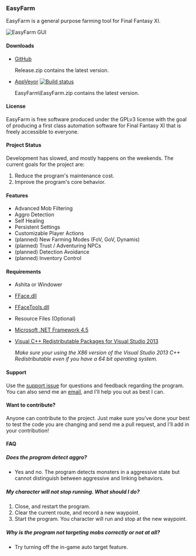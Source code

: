 ### EasyFarm
EasyFarm is a general purpose farming tool for Final Fantasy XI. 

![EasyFarm GUI](http://i.imgur.com/pcrEm66.png)

#### Downloads 
* [GitHub](https://github.com/EasyFarm/EasyFarm/releases)

  Release.zip contains the latest version. 
  
* [AppVeyor](https://ci.appveyor.com/project/Mykezero/easyfarm/history) [![Build status](https://ci.appveyor.com/api/projects/status/6o73j4hrbk02xroq/branch/master?svg=true)](https://ci.appveyor.com/project/Mykezero/easyfarm/branch/master)

  EasyFarm\EasyFarm.zip contains the latest version. 

#### License
EasyFarm is free software produced under the GPLv3 license with the goal of producing a first class automation software for Final Fantasy XI that is freely accessible to everyone. 

#### Project Status
Development has slowed, and mostly happens on the weekends. The current goals for the project are: 

1. Reduce the program's maintenance cost.
2. Improve the program's core behavior. 

#### Features
* Advanced Mob Filtering 
* Aggro Detection
* Self Healing
* Persistent Settings
* Customizable Player Actions
* (planned) New Farming Modes (FoV, GoV, Dynamis) 
* (planned) Trust / Adventuring NPCs
* (planned) Detection Avoidance
* (planned) Inventory Control 

#### Requirements
* Ashita or Windower
* [FFace.dll](http://delvl.ffevo.net/Lolwutt/FFACE4-Public/blob/master/FFACE.dll)
* [FFaceTools.dll](https://github.com/h1pp0/FFACETools_ffevo.net/tree/master/Binary)
* Resource Files (Optional)
* [Microsoft .NET Framework 4.5](https://www.microsoft.com/en-US/Download/details.aspx?id=30653)
* [Visual C++ Redistributable Packages for Visual Studio 2013](https://www.microsoft.com/en-us/download/details.aspx?id=40784)

    *Make sure your using the X86 version of the Visual Studio 2013 C++ Redistributable even if you have a 64 bit operating system.*

#### Support
Use the [support issue](https://github.com/EasyFarm/EasyFarm/issues/130) for questions and feedback regarding the program. You can also send me an [email](MikeBartron@gmail.com), and I'll help you out as best I can. 

#### Want to contribute?
Anyone can contribute to the project. Just make sure you've done your best to test the code you are changing and send me a pull request, and I'll add in your contribution!

#### FAQ
##### Does the program detect aggro?
* Yes and no. The program detects monsters in a aggressive state but cannot distinguish between aggressive and linking behaviors. 

##### My character will not stop running. What should I do?
1. Close, and restart the program. 
2. Clear the current route, and record a new waypoint. 
3. Start the program. 
You character will run and stop at the new waypoint. 

##### Why is the program not targeting mobs correctly or not at all?
* Try turning off the in-game auto target feature.
